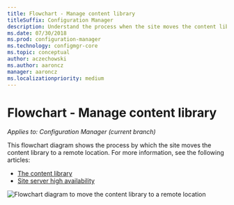 ```yaml
---
title: Flowchart - Manage content library
titleSuffix: Configuration Manager
description: Understand the process when the site moves the content library to a remote location.
ms.date: 07/30/2018
ms.prod: configuration-manager
ms.technology: configmgr-core
ms.topic: conceptual
author: aczechowski
ms.author: aaroncz
manager: aaroncz
ms.localizationpriority: medium
---
```


# Flowchart - Manage content library

*Applies to: Configuration Manager (current branch)*

This flowchart diagram shows the process by which the site moves the content library to a remote location. For more information, see the following articles:  
- [The content library](the-content-library.md)  
- [Site server high availability](../../servers/deploy/configure/site-server-high-availability.md)

![Flowchart diagram to move the content library to a remote location](media/manage-content-library-flowchart.png)
